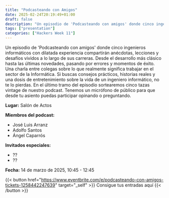 ```yaml
---
title: "Podcasteando con Amigos"
date: 2025-02-24T20:19:49+01:00
draft: false
description: "Un episodio de 'Podcasteando con amigos' donde cinco ingenieros informáticos con dilatada experiencia compartirán anécdotas, lecciones y desafíos vividos a lo largo de sus carreras."
tags: ["presentation"]
categories: ["Hackers Week 11"]
---
```


Un episodio de 'Podcasteando con amigos' donde cinco ingenieros informáticos con dilatada experiencia compartirán anécdotas, lecciones y desafíos vividos a lo largo de sus carreras. Desde el desarrollo más clásico hasta las últimas novedades, pasando por errores y momentos de éxito. Una charla entre colegas sobre lo que realmente significa trabajar en el sector de la Informática. Si buscas consejos prácticos, historias reales y una dosis de entretenimiento sobre la vida de un ingeniero informático, no te lo pierdas. En el último tramo del episodio sortearemos cinco tazas vintage de nuestro podcast. Tenemos un micrófono de público para que desde tu asiento puedas participar opinando o preguntando.

**Lugar:** Salón de Actos

**Miembros del podcast:**
- José Luis Arranz
- Adolfo Santos
- Ángel Caparrós

**Invitados especiales:**
- ??
- ??

**Fecha:** 14 de marzo de 2025, 10:45 - 12:45

{{< button href="https://www.eventbrite.com/e/podcasteando-con-amigos-tickets-1258442247639" target="_self" >}}
Consigue tus entradas aquí
{{< /button >}}
